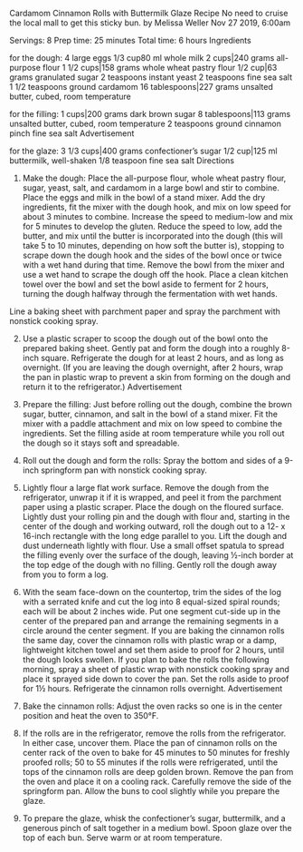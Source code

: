 Cardamom Cinnamon Rolls with Buttermilk Glaze Recipe
No need to cruise the local mall to get this sticky bun.
by Melissa Weller
Nov 27 2019, 6:00am


Servings: 8
Prep time: 25 minutes
Total time: 6 hours
Ingredients

for the dough:
4 large eggs
1/3 cup80 ml whole milk
2 cups|240 grams all-purpose flour
1 1/2 cups|158 grams whole wheat pastry flour
1/2 cup|63 grams granulated sugar
2 teaspoons instant yeast
2 teaspoons fine sea salt
1 1/2 teaspoons ground cardamom
16 tablespoons|227 grams unsalted butter, cubed, room temperature

for the filling:
1 cups|200 grams dark brown sugar
8 tablespoons|113 grams unsalted butter, cubed, room temperature
2 teaspoons ground cinnamon
pinch fine sea salt
Advertisement

for the glaze:
3 1/3 cups|400 grams confectioner’s sugar
1/2 cup|125 ml buttermilk, well-shaken
1/8 teaspoon fine sea salt
Directions

1. Make the dough: Place the all-purpose flour, whole wheat pastry flour, sugar, yeast, salt, and cardamom in a large bowl and stir to combine. Place the eggs and milk in the bowl of a stand mixer. Add the dry ingredients, fit the mixer with the dough hook, and mix on low speed for about 3 minutes to combine. Increase the speed to medium-low and mix for 5 minutes to develop the gluten. Reduce the speed to low, add the butter, and mix until the butter is incorporated into the dough (this will take 5 to 10 minutes, depending on how soft the butter is), stopping to scrape down the dough hook and the sides of the bowl once or twice with a wet hand during that time. Remove the bowl from the mixer and use a wet hand to scrape the dough off the hook. Place a clean kitchen towel over the bowl and set the bowl aside to ferment for 2 hours, turning the dough halfway through the fermentation with wet hands.

Line a baking sheet with parchment paper and spray the parchment with nonstick cooking spray.

2. Use a plastic scraper to scoop the dough out of the bowl onto the prepared baking sheet. Gently pat and form the dough into a roughly 8-inch square. Refrigerate the dough for at least 2 hours, and as long as overnight. (If you are leaving the dough overnight, after 2 hours, wrap the pan in plastic wrap to prevent a skin from forming on the dough and return it to the refrigerator.)
Advertisement

3. Prepare the filling: Just before rolling out the dough, combine the brown sugar, butter, cinnamon, and salt in the bowl of a stand mixer. Fit the mixer with a paddle attachment and mix on low speed to combine the ingredients. Set the filling aside at room temperature while you roll out the dough so it stays soft and spreadable.

4. Roll out the dough and form the rolls: Spray the bottom and sides of a 9-inch springform pan with nonstick cooking spray.

5. Lightly flour a large flat work surface. Remove the dough from the refrigerator, unwrap it if it is wrapped, and peel it from the parchment paper using a plastic scraper. Place the dough on the floured surface. Lightly dust your rolling pin and the dough with flour and, starting in the center of the dough and working outward, roll the dough out to a 12- x 16-inch rectangle with the long edge parallel to you. Lift the dough and dust underneath lightly with flour. Use a small offset spatula to spread the filling evenly over the surface of the dough, leaving ½-inch border at the top edge of the dough with no filling. Gently roll the dough away from you to form a log.

6. With the seam face-down on the countertop, trim the sides of the log with a serrated knife and cut the log into 8 equal-sized spiral rounds; each will be about 2 inches wide. Put one segment cut-side up in the center of the prepared pan and arrange the remaining segments in a circle around the center segment. If you are baking the cinnamon rolls the same day, cover the cinnamon rolls with plastic wrap or a damp, lightweight kitchen towel and set them aside to proof for 2 hours, until the dough looks swollen. If you plan to bake the rolls the following morning, spray a sheet of plastic wrap with nonstick cooking spray and place it sprayed side down to cover the pan. Set the rolls aside to proof for 1½ hours. Refrigerate the cinnamon rolls overnight.
Advertisement

7. Bake the cinnamon rolls: Adjust the oven racks so one is in the center position and heat the oven to 350°F.

8. If the rolls are in the refrigerator, remove the rolls from the refrigerator. In either case, uncover them. Place the pan of cinnamon rolls on the center rack of the oven to bake for 45 minutes to 50 minutes for freshly proofed rolls; 50 to 55 minutes if the rolls were refrigerated, until the tops of the cinnamon rolls are deep golden brown. Remove the pan from the oven and place it on a cooling rack. Carefully remove the side of the springform pan. Allow the buns to cool slightly while you prepare the glaze.

9. To prepare the glaze, whisk the confectioner’s sugar, buttermilk, and a generous pinch of salt together in a medium bowl. Spoon glaze over the top of each bun. Serve warm or at room temperature.
